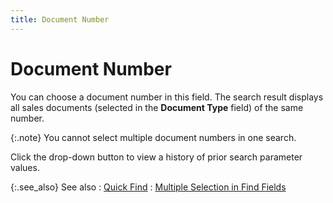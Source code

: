 ```yaml
---
title: Document Number
---
```


# Document Number


You can choose a document number in this field. The search result displays  all sales documents (selected in the **Document 
 Type** field) of the same number.


{:.note}
You cannot select multiple document numbers in one search.


Click the drop-down button to view a history of prior search parameter  values.


{:.see_also}
See also
: [Quick  Find]({{site.sp_baseurl}}/find-utils/find-sales-docs-details/quick-find-details/quick_find_find_sales_content.html)
: [Multiple  Selection in Find Fields]({{site.wwe_chm}}/advanced-options/find-function/multiple_selection_in_find_fields.html)
